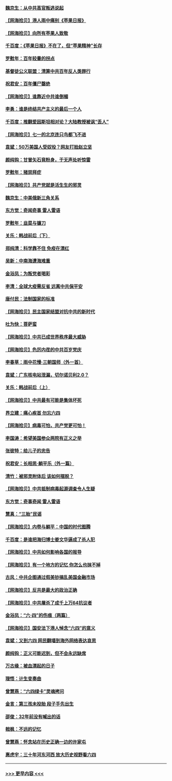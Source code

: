 #### [魏京生：从中共高官叛逃说起](../pages/nsc993/n13048997.md?t=06270352) 
#### [【网海拾贝】港人雨中痛别《苹果日报》](../pages/nsc993/n13048941.md?t=06270352) 
#### [【网海拾贝】向所有苹果人致敬](../pages/nsc993/n13046795.md?t=06270352) 
#### [千百度：《苹果日报》不在了，但“苹果精神”长存](../pages/nsc993/n13046703.md?t=06270352) 
#### [罗慰年：百年较量的拐点](../pages/nsc993/n13046542.md?t=06270352) 
#### [基督徒公义联盟：清算中共百年反人类罪行](../pages/nsc993/n13046499.md?t=06270352) 
#### [祝君安：百年僵尸罄绝](../pages/nsc993/n13045595.md?t=06270352) 
#### [【网海拾贝】谁靠近中共谁倒楣](../pages/nsc993/n13044667.md?t=06270352) 
#### [李勇：谁是终结共产主义的最后一个人](../pages/nsc993/n13044397.md?t=06270352) 
#### [千百度：推翻爱因斯坦相对论？大陆教授被讽“丢人”](../pages/nsc993/n13043908.md?t=06270352) 
#### [【网海拾贝】七一的北京连只鸟都飞不进](../pages/nsc993/n13041377.md?t=06270352) 
#### [袁斌：50万美国人受奴役？网友打脸赵立坚](../pages/nsc993/n13041330.md?t=06270352) 
#### [颜纯钩：甘冒矢石竟粉身，于无声处听惊雷](../pages/nsc993/n13041140.md?t=06270352) 
#### [罗慰年：猪崇拜症](../pages/nsc993/n13041071.md?t=06270352) 
#### [【网海拾贝】共产党就是活生生的邪灵](../pages/nsc993/n13036627.md?t=06270352) 
#### [魏京生：中美俄新三角关系](../pages/nsc993/n13035986.md?t=06270352) 
#### [东方觉：奇闻奇事 雷人雷语](../pages/nsc993/n13035878.md?t=06270352) 
#### [罗慰年：韭菜与镰刀](../pages/nsc993/n13034374.md?t=06270352) 
#### [关乐：韩战前后（下）](../pages/nsc993/n13034113.md?t=06270352) 
#### [郑纯清：科学靠不住 免疫在漂红](../pages/nsc993/n13034093.md?t=06270352) 
#### [吴新：中南海遭海难重](../pages/nsc993/n13034084.md?t=06270352) 
#### [金浴凤：为叛党者喝彩](../pages/nsc993/n13034058.md?t=06270352) 
#### [李清：全球大疫需反省 远离中共保平安](../pages/nsc993/n13033784.md?t=06270352) 
#### [唐付民：法制国家的标准](../pages/nsc993/n13032944.md?t=06270352) 
#### [【网海拾贝】民主国家结盟对抗中共的新时代](../pages/nsc993/n13031717.md?t=06270352) 
#### [吐为快：菩萨蛮](../pages/nsc993/n13030033.md?t=06270352) 
#### [【网海拾贝】中共已成世界秩序最大威胁](../pages/nsc993/n13028138.md?t=06270352) 
#### [【网海拾贝】色厉内荏的中共百岁党庆](../pages/nsc993/n13025582.md?t=06270352) 
#### [李春草：雨中花慢‧三朝国师（外一首）](../pages/nsc993/n13025567.md?t=06270352) 
#### [袁斌：广东核电站泄漏，切尔诺贝利2.0？](../pages/nsc993/n13025475.md?t=06270352) 
#### [关乐：韩战前后（上）](../pages/nsc993/n13025387.md?t=06270352) 
#### [【网海拾贝】中共最有可能是集体坏死](../pages/nsc993/n13023101.md?t=06270352) 
#### [界立建：痛心疾首 勿忘六四](../pages/nsc993/n13022339.md?t=06270352) 
#### [【网海拾贝】病毒可怕，共产党更可怕！](../pages/nsc993/n13020728.md?t=06270352) 
#### [李国涛：希望美国参众两院有正义之举](../pages/nsc993/n13020674.md?t=06270352) 
#### [张彼特：给儿子的忠告](../pages/nsc993/n13018934.md?t=06270352) 
#### [祝君安：长相思‧躺平乐（外一篇）](../pages/nsc993/n13018923.md?t=06270352) 
#### [清竹：被邪灵附体后 该如何摆脱？](../pages/nsc993/n13018877.md?t=06270352) 
#### [【网海拾贝】中共抵制病毒起源调查令人生疑](../pages/nsc993/n13017785.md?t=06270352) 
#### [东方觉：奇事奇闻 雷人雷语](../pages/nsc993/n13017577.md?t=06270352) 
#### [慧真：“三胎”民谣](../pages/nsc993/n13017394.md?t=06270352) 
#### [【网海拾贝】内卷与躺平：中国的时代图腾](../pages/nsc993/n13016128.md?t=06270352) 
#### [千百度：是谁把海归博士姜文华逼成了杀人犯](../pages/nsc993/n13015218.md?t=06270352) 
#### [【网海拾贝】中共如何影响各国的报导](../pages/nsc993/n13012599.md?t=06270352) 
#### [【网海拾贝】有一个地方的记忆 你怎么也抹不掉](../pages/nsc993/n13009802.md?t=06270352) 
#### [古风：中共企图通过假美钞搞乱美国金融市场](../pages/nsc993/n13009626.md?t=06270352) 
#### [【网海拾贝】反共是最大的政治正确](../pages/nsc993/n13007051.md?t=06270352) 
#### [【网海拾贝】中共屠杀了成千上万64抗议者](../pages/nsc993/n13002713.md?t=06270352) 
#### [金浴凤：“六·四”的伤痕（两篇）](../pages/nsc993/n13001719.md?t=06270352) 
#### [【网海拾贝】国安法下港人悼念“六四”的意义](../pages/nsc993/n13001039.md?t=06270352) 
#### [袁斌：又到六四 网民翻墙到海外网络表达哀思](../pages/nsc993/n13000995.md?t=06270352) 
#### [颜纯钩：正义可能迟到，但不会永远缺席](../pages/nsc993/n13000920.md?t=06270352) 
#### [万古缘：被血漂起的日子](../pages/nsc993/n13000914.md?t=06270352) 
#### [理悟：计生变奏曲](../pages/nsc993/n13000414.md?t=06270352) 
#### [曾慧燕：“六四绿卡”灵魂拷问](../pages/nsc993/n13000277.md?t=06270352) 
#### [金言：第三孩未投胎 段子手先出生](../pages/nsc993/n13000215.md?t=06270352) 
#### [邵俊：32年前没有喊出的话](../pages/nsc993/n13000181.md?t=06270352) 
#### [戟枫：不远的记忆](../pages/nsc993/n13000121.md?t=06270352) 
#### [曾慧燕：怀念站在历史正确一边的许家屯](../pages/nsc993/n13000073.md?t=06270352) 
#### [惠虎宇：三十年河东河西 放大历史视野看六四](../pages/nsc993/n13000018.md?t=06270352) 

----
#### [ >>> 更早内容 <<< ](../indexes/nsc993-earlier.md)
